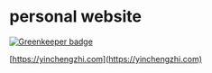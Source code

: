 # personal website

[![Greenkeeper badge](https://badges.greenkeeper.io/czyin/yinchengzhi.com.svg)](https://greenkeeper.io/)

[https://yinchengzhi.com](https://yinchengzhi.com)
